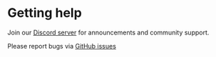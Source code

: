 # Getting help

Join our [Discord server](https://discord.gg/c84AZQhmpx) for announcements and community support.

Please report bugs via [GitHub issues](https://github.com/juanfont/headscale/issues)
